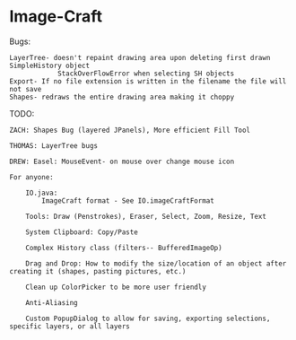 Image-Craft
===========

Bugs:

	LayerTree- doesn't repaint drawing area upon deleting first drawn SimpleHistory object
				StackOverFlowError when selecting SH objects
	Export- If no file extension is written in the filename the file will not save
	Shapes- redraws the entire drawing area making it choppy

TODO:

	ZACH: Shapes Bug (layered JPanels), More efficient Fill Tool

	THOMAS: LayerTree bugs

	DREW: Easel: MouseEvent- on mouse over change mouse icon

	For anyone:
	
		IO.java:
			ImageCraft format - See IO.imageCraftFormat
			
		Tools: Draw (Penstrokes), Eraser, Select, Zoom, Resize, Text

		System Clipboard: Copy/Paste
		
		Complex History class (filters-- BufferedImageOp)		

		Drag and Drop: How to modify the size/location of an object after creating it (shapes, pasting pictures, etc.)

		Clean up ColorPicker to be more user friendly

		Anti-Aliasing
		
		Custom PopupDialog to allow for saving, exporting selections, specific layers, or all layers